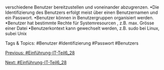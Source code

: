 verschiedene Benutzer bereitzustellen und voneinander abzugrenzen.
•Die Identifizierung des Benutzers erfolgt meist über einen Benutzernamen und ein Passwort.
•Benutzer können in Benutzergruppen organisiert werden.
•Benutzer hat bestimmte Rechte für Systemresourcen , z.B. max. Grösse einer Datei
•Benutzerkontext kann gewechselt werden, z.B. sudo bei Linux, subei Unix

   Tags & Topics:
   #Benutzer
   #Identifizierung
   #Passwort
   #Benutzers

[Previous: #Einführung-IT-Teil6_28](Einführung-IT-Teil6_28.md)

[Next: #Einführung-IT-Teil6_28](Einführung-IT-Teil6_28.md)